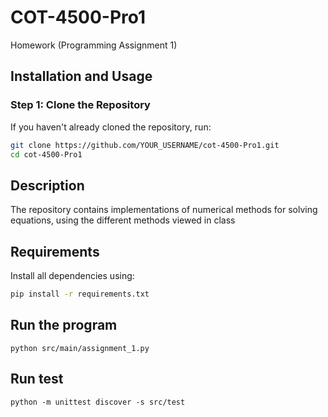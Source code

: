# COT-4500-Pro1
Homework (Programming Assignment 1)

## Installation and Usage

### **Step 1: Clone the Repository**
If you haven't already cloned the repository, run:

```sh
git clone https://github.com/YOUR_USERNAME/cot-4500-Pro1.git
cd cot-4500-Pro1
```

## Description
The repository contains implementations of numerical methods for solving equations, using the different methods viewed in class

## Requirements
Install all dependencies using:
```sh
pip install -r requirements.txt
```

## Run the program
```
python src/main/assignment_1.py
```

## Run test
```
python -m unittest discover -s src/test
```

